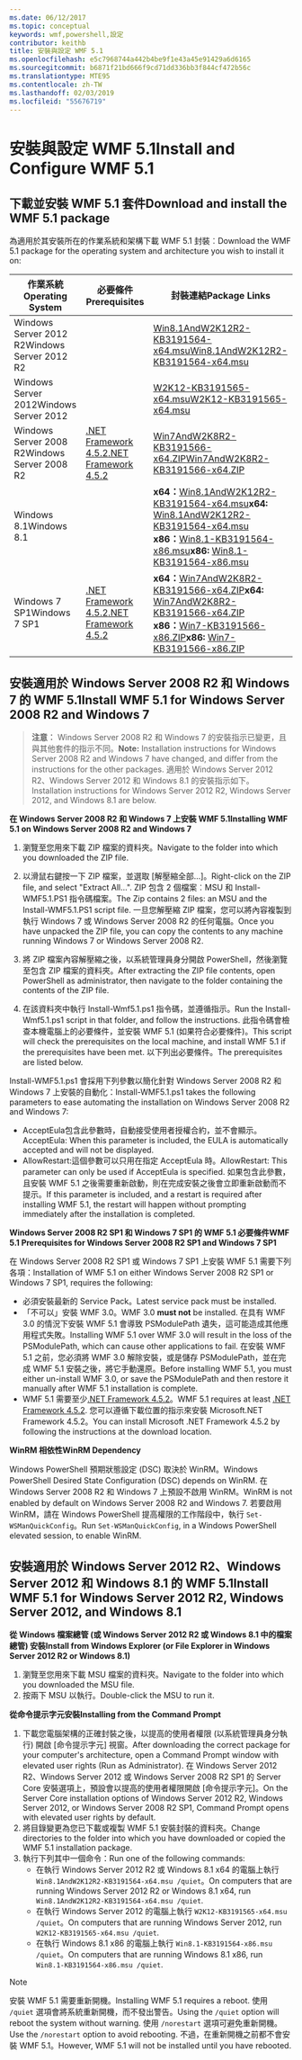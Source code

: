 ```yaml
---
ms.date: 06/12/2017
ms.topic: conceptual
keywords: wmf,powershell,設定
contributor: keithb
title: 安裝與設定 WMF 5.1
ms.openlocfilehash: e5c7968744a442b4be9f1e43a45e91429a6d6165
ms.sourcegitcommit: b6871f21bd666f9cd71dd336bb3f844cf472b56c
ms.translationtype: MTE95
ms.contentlocale: zh-TW
ms.lasthandoff: 02/03/2019
ms.locfileid: "55676719"
---
```

# <a name="install-and-configure-wmf-51"></a><span data-ttu-id="d0919-103">安裝與設定 WMF 5.1</span><span class="sxs-lookup"><span data-stu-id="d0919-103">Install and Configure WMF 5.1</span></span> #


## <a name="download-and-install-the-wmf-51-package"></a><span data-ttu-id="d0919-104">下載並安裝 WMF 5.1 套件</span><span class="sxs-lookup"><span data-stu-id="d0919-104">Download and install the WMF 5.1 package</span></span>

<span data-ttu-id="d0919-105">為適用於其安裝所在的作業系統和架構下載 WMF 5.1 封裝︰</span><span class="sxs-lookup"><span data-stu-id="d0919-105">Download the WMF 5.1 package for the operating system and architecture you wish to install it on:</span></span>

| <span data-ttu-id="d0919-106">作業系統</span><span class="sxs-lookup"><span data-stu-id="d0919-106">Operating System</span></span>       | <span data-ttu-id="d0919-107">必要條件</span><span class="sxs-lookup"><span data-stu-id="d0919-107">Prerequisites</span></span>           | <span data-ttu-id="d0919-108">封裝連結</span><span class="sxs-lookup"><span data-stu-id="d0919-108">Package Links</span></span>                          |
|------------------------|-------------------------|----------------------------------------|
| <span data-ttu-id="d0919-109">Windows Server 2012 R2</span><span class="sxs-lookup"><span data-stu-id="d0919-109">Windows Server 2012 R2</span></span> |                         | <span data-ttu-id="d0919-110">[Win8.1AndW2K12R2-KB3191564-x64.msu][]</span><span class="sxs-lookup"><span data-stu-id="d0919-110">[Win8.1AndW2K12R2-KB3191564-x64.msu][]</span></span> |
| <span data-ttu-id="d0919-111">Windows Server 2012</span><span class="sxs-lookup"><span data-stu-id="d0919-111">Windows Server 2012</span></span>    |                         | <span data-ttu-id="d0919-112">[W2K12-KB3191565-x64.msu][]</span><span class="sxs-lookup"><span data-stu-id="d0919-112">[W2K12-KB3191565-x64.msu][]</span></span>            |
| <span data-ttu-id="d0919-113">Windows Server 2008 R2</span><span class="sxs-lookup"><span data-stu-id="d0919-113">Windows Server 2008 R2</span></span> | <span data-ttu-id="d0919-114">[.NET Framework 4.5.2][]</span><span class="sxs-lookup"><span data-stu-id="d0919-114">[.NET Framework 4.5.2][]</span></span>| <span data-ttu-id="d0919-115">[Win7AndW2K8R2-KB3191566-x64.ZIP][]</span><span class="sxs-lookup"><span data-stu-id="d0919-115">[Win7AndW2K8R2-KB3191566-x64.ZIP][]</span></span>    |
| <span data-ttu-id="d0919-116">Windows 8.1</span><span class="sxs-lookup"><span data-stu-id="d0919-116">Windows 8.1</span></span>            |                         | <span data-ttu-id="d0919-117">**x64：**[Win8.1AndW2K12R2-KB3191564-x64.msu][]</span><span class="sxs-lookup"><span data-stu-id="d0919-117">**x64:** [Win8.1AndW2K12R2-KB3191564-x64.msu][]</span></span></br><span data-ttu-id="d0919-118">**x86：**[Win8.1-KB3191564-x86.msu][]</span><span class="sxs-lookup"><span data-stu-id="d0919-118">**x86:** [Win8.1-KB3191564-x86.msu][]</span></span> |
| <span data-ttu-id="d0919-119">Windows 7 SP1</span><span class="sxs-lookup"><span data-stu-id="d0919-119">Windows 7 SP1</span></span>          | <span data-ttu-id="d0919-120">[.NET Framework 4.5.2][]</span><span class="sxs-lookup"><span data-stu-id="d0919-120">[.NET Framework 4.5.2][]</span></span>| <span data-ttu-id="d0919-121">**x64：**[Win7AndW2K8R2-KB3191566-x64.ZIP][]</span><span class="sxs-lookup"><span data-stu-id="d0919-121">**x64:** [Win7AndW2K8R2-KB3191566-x64.ZIP][]</span></span></br><span data-ttu-id="d0919-122">**x86：**[Win7-KB3191566-x86.ZIP][]</span><span class="sxs-lookup"><span data-stu-id="d0919-122">**x86:** [Win7-KB3191566-x86.ZIP][]</span></span> |

[.NET Framework 4.5.2]: https://www.microsoft.com/download/details.aspx?id=42642
[W2K12-KB3191565-x64.msu]: https://go.microsoft.com/fwlink/?linkid=839513
[Win7-KB3191566-x86.ZIP]: https://go.microsoft.com/fwlink/?linkid=839522
[Win7AndW2K8R2-KB3191566-x64.ZIP]: https://go.microsoft.com/fwlink/?linkid=839523
[Win8.1-KB3191564-x86.msu]: https://go.microsoft.com/fwlink/?linkid=839521
[Win8.1AndW2K12R2-KB3191564-x64.msu]: https://go.microsoft.com/fwlink/?linkid=839516

## <a name="install-wmf-51-for-windows-server-2008-r2-and-windows-7"></a><span data-ttu-id="d0919-129">安裝適用於 Windows Server 2008 R2 和 Windows 7 的 WMF 5.1</span><span class="sxs-lookup"><span data-stu-id="d0919-129">Install WMF 5.1 for Windows Server 2008 R2 and Windows 7</span></span>

> <span data-ttu-id="d0919-130">**注意︰** Windows Server 2008 R2 和 Windows 7 的安裝指示已變更，且與其他套件的指示不同。</span><span class="sxs-lookup"><span data-stu-id="d0919-130">**Note:** Installation instructions for Windows Server 2008 R2 and Windows 7 have changed, and differ from the instructions for the other packages.</span></span> <span data-ttu-id="d0919-131">適用於 Windows Server 2012 R2、Windows Server 2012 和 Windows 8.1 的安裝指示如下。</span><span class="sxs-lookup"><span data-stu-id="d0919-131">Installation instructions for Windows Server 2012 R2, Windows Server 2012, and Windows 8.1 are below.</span></span>

<span data-ttu-id="d0919-132">**在 Windows Server 2008 R2 和 Windows 7 上安裝 WMF 5.1**</span><span class="sxs-lookup"><span data-stu-id="d0919-132">**Installing WMF 5.1 on Windows Server 2008 R2 and Windows 7**</span></span>

1. <span data-ttu-id="d0919-133">瀏覽至您用來下載 ZIP 檔案的資料夾。</span><span class="sxs-lookup"><span data-stu-id="d0919-133">Navigate to the folder into which you downloaded the ZIP file.</span></span>

2. <span data-ttu-id="d0919-134">以滑鼠右鍵按一下 ZIP 檔案，並選取 [解壓縮全部...]。</span><span class="sxs-lookup"><span data-stu-id="d0919-134">Right-click on the ZIP file, and select "Extract All...".</span></span> <span data-ttu-id="d0919-135">ZIP 包含 2 個檔案︰MSU 和 Install-WMF5.1.PS1 指令碼檔案。</span><span class="sxs-lookup"><span data-stu-id="d0919-135">The Zip contains 2 files: an MSU and the Install-WMF5.1.PS1 script file.</span></span>
<span data-ttu-id="d0919-136">一旦您解壓縮 ZIP 檔案，您可以將內容複製到執行 Windows 7 或 Windows Server 2008 R2 的任何電腦。</span><span class="sxs-lookup"><span data-stu-id="d0919-136">Once you have unpacked the ZIP file, you can copy the contents to any machine running Windows 7 or Windows Server 2008 R2.</span></span>

3. <span data-ttu-id="d0919-137">將 ZIP 檔案內容解壓縮之後，以系統管理員身分開啟 PowerShell，然後瀏覽至包含 ZIP 檔案的資料夾。</span><span class="sxs-lookup"><span data-stu-id="d0919-137">After extracting the ZIP file contents, open PowerShell as administrator, then navigate to the folder containing the contents of the ZIP file.</span></span>

4. <span data-ttu-id="d0919-138">在該資料夾中執行 Install-Wmf5.1.ps1 指令碼，並遵循指示。</span><span class="sxs-lookup"><span data-stu-id="d0919-138">Run the Install-Wmf5.1.ps1 script in that folder, and follow the instructions.</span></span> <span data-ttu-id="d0919-139">此指令碼會檢查本機電腦上的必要條件，並安裝 WMF 5.1 (如果符合必要條件)。</span><span class="sxs-lookup"><span data-stu-id="d0919-139">This script will check the prerequisites on the local machine, and install WMF 5.1 if the prerequisites have been met.</span></span> <span data-ttu-id="d0919-140">以下列出必要條件。</span><span class="sxs-lookup"><span data-stu-id="d0919-140">The prerequisites are listed below.</span></span>

<span data-ttu-id="d0919-141">Install-WMF5.1.ps1 會採用下列參數以簡化針對 Windows Server 2008 R2 和 Windows 7 上安裝的自動化：</span><span class="sxs-lookup"><span data-stu-id="d0919-141">Install-WMF5.1.ps1 takes the following parameters to ease automating the installation on Windows Server 2008 R2 and Windows 7:</span></span>

- <span data-ttu-id="d0919-142">AcceptEula包含此參數時，自動接受使用者授權合約，並不會顯示。</span><span class="sxs-lookup"><span data-stu-id="d0919-142">AcceptEula: When this parameter is included, the EULA is automatically accepted and will not be displayed.</span></span>
- <span data-ttu-id="d0919-143">AllowRestart:這個參數可以只用在指定 AcceptEula 時。</span><span class="sxs-lookup"><span data-stu-id="d0919-143">AllowRestart: This parameter can only be used if AcceptEula is specified.</span></span> <span data-ttu-id="d0919-144">如果包含此參數，且安裝 WMF 5.1 之後需要重新啟動，則在完成安裝之後會立即重新啟動而不提示。</span><span class="sxs-lookup"><span data-stu-id="d0919-144">If this parameter is included, and a restart is required after installing WMF 5.1, the restart will happen without prompting immediately after the installation is completed.</span></span>

<span data-ttu-id="d0919-145">**Windows Server 2008 R2 SP1 和 Windows 7 SP1 的 WMF 5.1 必要條件**</span><span class="sxs-lookup"><span data-stu-id="d0919-145">**WMF 5.1 Prerequisites for Windows Server 2008 R2 SP1 and Windows 7 SP1**</span></span>

<span data-ttu-id="d0919-146">在 Windows Server 2008 R2 SP1 或 Windows 7 SP1 上安裝 WMF 5.1 需要下列各項：</span><span class="sxs-lookup"><span data-stu-id="d0919-146">Installation of WMF 5.1 on either Windows Server 2008 R2 SP1 or Windows 7 SP1, requires the following:</span></span>
- <span data-ttu-id="d0919-147">必須安裝最新的 Service Pack。</span><span class="sxs-lookup"><span data-stu-id="d0919-147">Latest service pack must be installed.</span></span>
- <span data-ttu-id="d0919-148">「不可以」安裝 WMF 3.0。</span><span class="sxs-lookup"><span data-stu-id="d0919-148">WMF 3.0 **must not** be installed.</span></span> <span data-ttu-id="d0919-149">在具有 WMF 3.0 的情況下安裝 WMF 5.1 會導致 PSModulePath 遺失，這可能造成其他應用程式失敗。</span><span class="sxs-lookup"><span data-stu-id="d0919-149">Installing WMF 5.1 over WMF 3.0 will result in the loss of the PSModulePath, which can cause other applications to fail.</span></span> <span data-ttu-id="d0919-150">在安裝 WMF 5.1 之前，您必須將 WMF 3.0 解除安裝，或是儲存 PSModulePath，並在完成 WMF 5.1 安裝之後，將它手動還原。</span><span class="sxs-lookup"><span data-stu-id="d0919-150">Before installing WMF 5.1, you must either un-install WMF 3.0, or save the PSModulePath and then restore it manually after WMF 5.1 installation is complete.</span></span>
- <span data-ttu-id="d0919-151">WMF 5.1 需要至少[.NET Framework 4.5.2](https://www.microsoft.com/en-ca/download/details.aspx?id=42642)。</span><span class="sxs-lookup"><span data-stu-id="d0919-151">WMF 5.1 requires at least [.NET Framework 4.5.2](https://www.microsoft.com/en-ca/download/details.aspx?id=42642).</span></span>
<span data-ttu-id="d0919-152">您可以遵循下載位置的指示來安裝 Microsoft.NET Framework 4.5.2。</span><span class="sxs-lookup"><span data-stu-id="d0919-152">You can install Microsoft .NET Framework 4.5.2 by following the instructions at the download location.</span></span>

<span data-ttu-id="d0919-153">**WinRM 相依性**</span><span class="sxs-lookup"><span data-stu-id="d0919-153">**WinRM Dependency**</span></span>

<span data-ttu-id="d0919-154">Windows PowerShell 預期狀態設定 (DSC) 取決於 WinRM。</span><span class="sxs-lookup"><span data-stu-id="d0919-154">Windows PowerShell Desired State Configuration (DSC) depends on WinRM.</span></span>
<span data-ttu-id="d0919-155">在 Windows Server 2008 R2 和 Windows 7 上預設不啟用 WinRM。</span><span class="sxs-lookup"><span data-stu-id="d0919-155">WinRM is not enabled by default on Windows Server 2008 R2 and Windows 7.</span></span>
<span data-ttu-id="d0919-156">若要啟用 WinRM，請在 Windows PowerShell 提高權限的工作階段中，執行 `Set-WSManQuickConfig`。</span><span class="sxs-lookup"><span data-stu-id="d0919-156">Run `Set-WSManQuickConfig`, in a Windows PowerShell elevated session, to enable WinRM.</span></span>


## <a name="install-wmf-51-for-windows-server-2012-r2-windows-server-2012-and-windows-81"></a><span data-ttu-id="d0919-157">安裝適用於 Windows Server 2012 R2、Windows Server 2012 和 Windows 8.1 的 WMF 5.1</span><span class="sxs-lookup"><span data-stu-id="d0919-157">Install WMF 5.1 for Windows Server 2012 R2, Windows Server 2012, and Windows 8.1</span></span>
<span data-ttu-id="d0919-158">**從 Windows 檔案總管 (或 Windows Server 2012 R2 或 Windows 8.1 中的檔案總管) 安裝**</span><span class="sxs-lookup"><span data-stu-id="d0919-158">**Install from Windows Explorer (or File Explorer in Windows Server 2012 R2 or Windows 8.1)**</span></span>

1. <span data-ttu-id="d0919-159">瀏覽至您用來下載 MSU 檔案的資料夾。</span><span class="sxs-lookup"><span data-stu-id="d0919-159">Navigate to the folder into which you downloaded the MSU file.</span></span>
2. <span data-ttu-id="d0919-160">按兩下 MSU 以執行。</span><span class="sxs-lookup"><span data-stu-id="d0919-160">Double-click the MSU to run it.</span></span>

<span data-ttu-id="d0919-161">**從命令提示字元安裝**</span><span class="sxs-lookup"><span data-stu-id="d0919-161">**Installing from the Command Prompt**</span></span>

1. <span data-ttu-id="d0919-162">下載您電腦架構的正確封裝之後，以提高的使用者權限 (以系統管理員身分執行) 開啟 [命令提示字元] 視窗。</span><span class="sxs-lookup"><span data-stu-id="d0919-162">After downloading the correct package for your computer's architecture, open a Command Prompt window with elevated user rights (Run as Administrator).</span></span> <span data-ttu-id="d0919-163">在 Windows Server 2012 R2、Windows Server 2012 或 Windows Server 2008 R2 SP1 的 Server Core 安裝選項上，預設會以提高的使用者權限開啟 [命令提示字元]。</span><span class="sxs-lookup"><span data-stu-id="d0919-163">On the Server Core installation options of Windows Server 2012 R2, Windows Server 2012, or Windows Server 2008 R2 SP1, Command Prompt opens with elevated user rights by default.</span></span>
2. <span data-ttu-id="d0919-164">將目錄變更為您已下載或複製 WMF 5.1 安裝封裝的資料夾。</span><span class="sxs-lookup"><span data-stu-id="d0919-164">Change directories to the folder into which you have downloaded or copied the WMF 5.1 installation package.</span></span>
3. <span data-ttu-id="d0919-165">執行下列其中一個命令：</span><span class="sxs-lookup"><span data-stu-id="d0919-165">Run one of the following commands:</span></span>
   - <span data-ttu-id="d0919-166">在執行 Windows Server 2012 R2 或 Windows 8.1 x64 的電腦上執行 `Win8.1AndW2K12R2-KB3191564-x64.msu /quiet`。</span><span class="sxs-lookup"><span data-stu-id="d0919-166">On computers that are running Windows Server 2012 R2 or Windows 8.1 x64, run `Win8.1AndW2K12R2-KB3191564-x64.msu /quiet`.</span></span>
   - <span data-ttu-id="d0919-167">在執行 Windows Server 2012 的電腦上執行 `W2K12-KB3191565-x64.msu /quiet`。</span><span class="sxs-lookup"><span data-stu-id="d0919-167">On computers that are running Windows Server 2012, run `W2K12-KB3191565-x64.msu /quiet`.</span></span>
   - <span data-ttu-id="d0919-168">在執行 Windows 8.1 x86 的電腦上執行 `Win8.1-KB3191564-x86.msu /quiet`。</span><span class="sxs-lookup"><span data-stu-id="d0919-168">On computers that are running Windows 8.1 x86, run `Win8.1-KB3191564-x86.msu /quiet`.</span></span>

> [!NOTE]
> <span data-ttu-id="d0919-169">安裝 WMF 5.1 需要重新開機。</span><span class="sxs-lookup"><span data-stu-id="d0919-169">Installing WMF 5.1 requires a reboot.</span></span> <span data-ttu-id="d0919-170">使用 `/quiet` 選項會將系統重新開機，而不發出警告。</span><span class="sxs-lookup"><span data-stu-id="d0919-170">Using the `/quiet` option will reboot the system without warning.</span></span>
> <span data-ttu-id="d0919-171">使用 `/norestart` 選項可避免重新開機。</span><span class="sxs-lookup"><span data-stu-id="d0919-171">Use the `/norestart` option to avoid rebooting.</span></span> <span data-ttu-id="d0919-172">不過，在重新開機之前都不會安裝 WMF 5.1。</span><span class="sxs-lookup"><span data-stu-id="d0919-172">However, WMF 5.1 will not be installed until you have rebooted.</span></span>
